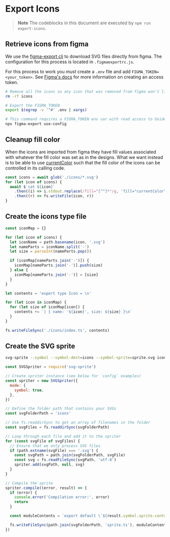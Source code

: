 # Export Icons

> **Note** The codeblocks in this document are executed by `npm run export-icons`.

## Retrieve icons from figma

We use the [figma-export cli](https://github.com/marcomontalbano/figma-export) to download
SVG files directly from figma. The configuration for this process is located in
`.figmaexportrc.js`.

For this process to work you _must_ create a `.env` file and add `FIGMA_TOKEN=<your_token>`.
See
[Figma's docs](https://help.figma.com/hc/en-us/articles/8085703771159-Manage-personal-access-tokens)
for more information on creating an access token.

```sh
# Remove all the icons so any icon that was removed from figma won't linger
rm -rf icons

# Export the FIGMA_TOKEN
export $(egrep -v '^#' .env | xargs)

# This command requires a FIGMA_TOKEN env var with read access to Oxide's DS to be set
npx figma-export use-config
```

## Cleanup fill color

When the icons are imported from figma they have fill values associated with whatever the
fill color was set as in the designs. What we want instead is to be able to use
[currentColor](https://developer.mozilla.org/en-US/docs/Web/CSS/color_value#currentcolor_keyword)
such that the fill color of the icons can be controlled in its calling code.

```js
const icons = await glob('./icons/*.svg')
for (let icon of icons) {
  await $`cat ${icon}`
    .then((i) => i.stdout.replace(/fill="[^"]*"/g, 'fill="currentColor"'))
    .then((r) => fs.writeFile(icon, r))
}
```

## Create the icons type file

```js
const iconMap = {}

for (let icon of icons) {
  let iconName = path.basename(icon, '.svg')
  let nameParts = iconName.split('-')
  let size = parseInt(nameParts.pop())

  if (iconMap[nameParts.join('-')]) {
    iconMap[nameParts.join('-')].push(size)
  } else {
    iconMap[nameParts.join('-')] = [size]
  }
}

let contents = 'export type Icon = \n'

for (let icon in iconMap) {
  for (let size of iconMap[icon]) {
    contents += `| { name: '${icon}', size: ${size} }\n`
  }
}

fs.writeFileSync('./icons/index.ts', contents)
```

## Create the SVG sprite

```sh
svg-sprite --symbol --symbol-dest=icons --symbol-sprite=sprite.svg icons/*.svg
```

```js
const SVGSpriter = require('svg-sprite')

// Create spriter instance (see below for `config` examples)
const spriter = new SVGSpriter({
  mode: {
    symbol: true,
  },
})

// Define the folder path that contains your SVGs
const svgFolderPath = 'icons'

// Use fs.readdirSync to get an array of filenames in the folder
const svgFiles = fs.readdirSync(svgFolderPath)

// Loop through each file and add it to the spriter
for (const svgFile of svgFiles) {
  // Ensure that we only process SVG files
  if (path.extname(svgFile) === '.svg') {
    const svgPath = path.join(svgFolderPath, svgFile)
    const svg = fs.readFileSync(svgPath, 'utf-8')
    spriter.add(svgPath, null, svg)
  }
}

// Compile the sprite
spriter.compile((error, result) => {
  if (error) {
    console.error('Compilation error:', error)
    return
  }

  const moduleContents = `export default \`${result.symbol.sprite.contents.toString()}\`;`

  fs.writeFileSync(path.join(svgFolderPath, 'sprite.ts'), moduleContents)
})
```
